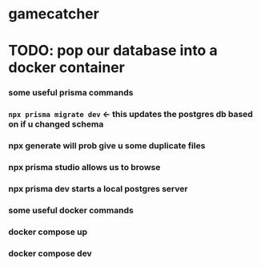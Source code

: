 # gamecatcher
# TODO: pop our database into a docker container



### some useful prisma commands
### `npx prisma migrate dev` <- this updates the postgres db based on if u changed schema
### npx generate will prob give u some duplicate files
### npx prisma studio allows us to browse
### npx prisma dev starts a local postgres server

### some useful docker commands
### docker compose up
### docker compose dev
